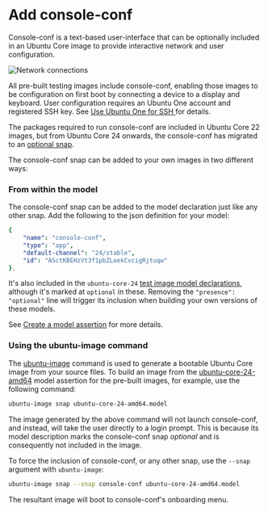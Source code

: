 # Add console-conf

Console-conf is a text-based user-interface that can be optionally included in an Ubuntu Core image to provide interactive network and user configuration.

![Network connections](https://assets.ubuntu.com/v1/2017b744-8db3caab6834b5307574a8b6d7d6bb1f4a08230f_2_690x434.png)

All pre-built testing images include console-conf, enabling those images to be configuration on first boot by connecting a device to a display and keyboard. User configuration requires an Ubuntu One account and registered SSH key. See [Use Ubuntu One for SSH ](/how-to-guides/manage-ubuntu-core/use-ubuntu-one-ssh) for details.

The packages required to run console-conf are included in Ubuntu Core 22 images, but from Ubuntu Core 24 onwards, the console-conf has migrated to an [optional snap](https://snapcraft.io/console-conf).

The console-conf snap can be added to your own images in two different ways:

### From within the model

The console-conf snap can be added to the model declaration just like any other snap. Add the following to the json definition for your model:

```yaml
{
    "name": "console-conf",
    "type": "app",
    "default-channel": "24/stable",
    "id": "ASctKBEHzVt3f1pbZLoekCvcigRjtuqw"
},
```

It's also included in the `ubuntu-core-24` [test image model declarations](https://github.com/snapcore/models), although it's marked at `optional` in these. Removing the `"presence": "optional"` line will trigger its inclusion when building your own versions of these models.

See [Create a model assertion](/tutorials/get-started/build-your-first-image/create-a-model) for more details.

### Using the ubuntu-image command

The [ubuntu-image](/) command is used to generate a bootable Ubuntu Core image from your source files. To build an image from the [ubuntu-core-24-amd64](https://raw.githubusercontent.com/snapcore/models/master/ubuntu-core-24-amd64.model) model assertion for the pre-built images, for example, use the following command:

```bash
ubuntu-image snap ubuntu-core-24-amd64.model
```

The image generated by the above command will not launch console-conf, and instead, will take the user directly to a login prompt. This is because its model description marks the console-conf snap _optional_ and is consequently not included in the image.

To force the inclusion of console-conf, or any other snap, use the `--snap` argument with `ubuntu-image`:

```bash
ubuntu-image snap --snap console-conf ubuntu-core-24-amd64.model 
```

The resultant image will boot to console-conf's onboarding menu.

